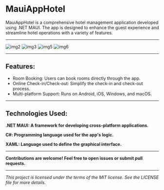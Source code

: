 <h1>MauiAppHotel</h1>
MauiAppHotel is a comprehensive hotel management application developed using .NET MAUI. The app is designed to enhance the guest experience and streamline hotel operations with a variety of features.

---

![img2](https://github.com/user-attachments/assets/3f3bd5ed-50cf-4cf6-8f40-eb94be65bcfd)
![img3](https://github.com/user-attachments/assets/7f4323ca-47f2-4d3d-9fd6-8dd5f0b6f8fd)
![img5](https://github.com/user-attachments/assets/4e5dd910-9564-439c-ac5d-e71fa0ded5ab)
![img6](https://github.com/user-attachments/assets/ecc03f74-234c-403e-8869-9649e2590bec)

---

<h2>Features:</h2>

* Room Booking: Users can book rooms directly through the app.
* Online Check-in/Check-out: Simplify the check-in and check-out process.
* Multi-platform Support: Runs on Android, iOS, Windows, and macOS.
  

---

<h2>Technologies Used:</h2>

**.NET MAUI: A framework for developing cross-platform applications.**

**C#: Programming language used for the app's logic.**

**XAML: Language used to define the graphical interface.**

--- 

__Contributions are welcome! Feel free to open issues or submit pull requests.__

---

*This project is licensed under the terms of the MIT license. See the LICENSE file for more details.*
